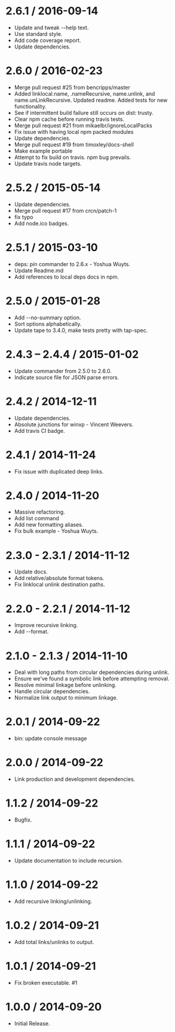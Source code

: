 
2.6.1 / 2016-09-14
==================

  * Update and tweak --help text.
  * Use standard style.
  * Add code coverage report.
  * Update dependencies.

2.6.0 / 2016-02-23
==================

  * Merge pull request #25 from bencripps/master
  * Added linklocal.name, .nameRecursive, name.unlink, and name.unLinkRecursive. Updated readme. Added tests for new functionality.
  * See if intermittent build failure still occurs on dist: trusty.
  * Clear npm cache before running travis tests.
  * Merge pull request #21 from mikaelbr/ignoreLocalPacks
  * Fix issue with having local npm packed modules
  * Update dependencies.
  * Merge pull request #19 from timoxley/docs-shell
  * Make example portable
  * Attempt to fix build on travis. npm bug prevails.
  * Update travis node targets.

2.5.2 / 2015-05-14
==================

  * Update dependencies.
  * Merge pull request #17 from crcn/patch-1
  * fix typo
  * Add node.ico badges.

2.5.1 / 2015-03-10
==================

  * deps: pin commander to 2.6.x - Yoshua Wuyts.
  * Update Readme.md
  * Add references to local deps docs in npm.

2.5.0 / 2015-01-28
==================

  * Add --no-summary option.
  * Sort options alphabetically.
  * Update tape to 3.4.0, make tests pretty with tap-spec.

2.4.3 – 2.4.4 / 2015-01-02
==========================

  * Update commander from 2.5.0 to 2.6.0.
  * Indicate source file for JSON parse errors.

2.4.2 / 2014-12-11
==================

  * Update dependencies.
  * Absolute junctions for winxp - Vincent Weevers.
  * Add travis CI badge.

2.4.1 / 2014-11-24
==================

  * Fix issue with duplicated deep links.

2.4.0 / 2014-11-20
==================

  * Massive refactoring.
  * Add list command
  * Add new formatting aliases.
  * Fix bulk example - Yoshua Wuyts.

2.3.0 - 2.3.1 / 2014-11-12
==========================

  * Update docs.
  * Add relative/absolute format tokens.
  * Fix linklocal unlink destination paths.

2.2.0 - 2.2.1 / 2014-11-12
==========================

  * Improve recursive linking.
  * Add --format.

2.1.0 - 2.1.3 / 2014-11-10
==========================

  * Deal with long paths from circular dependencies during unlink.
  * Ensure we've found a symbolic link before attempting removal.
  * Resolve minimal linkage before unlinking.
  * Handle circular dependencies.
  * Normalize link output to minimum linkage.

2.0.1 / 2014-09-22
==================

  * bin: update console message

2.0.0 / 2014-09-22
==================

  * Link production and development dependencies.

1.1.2 / 2014-09-22
==================

  * Bugfix.

1.1.1 / 2014-09-22
==================

  * Update documentation to include recursion.

1.1.0 / 2014-09-22
==================

  * Add recursive linking/unlinking.

1.0.2 / 2014-09-21
==================

  * Add total links/unlinks to output.

1.0.1 / 2014-09-21
==================

  * Fix broken executable. #1

1.0.0 / 2014-09-20
==================

  * Initial Release.
